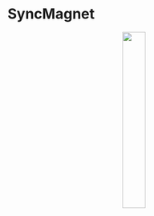 # SyncMagnet
<div align = "center">
   <img src="https://github.com/Helmssyss/SyncMagnet/assets/84701901/2d20aa7f-fba2-4a8c-9e03-7ff47b9ffa94" width=30% height=30%>
</div>
